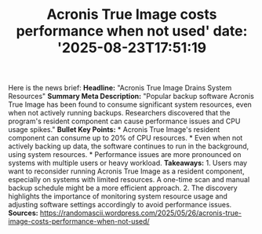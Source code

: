 ﻿---
title: "Acronis True Image costs performance when not used'
date: '2025-08-23T17:51:19"
category: "Markets"
summary: ""
slug: "acronis true image costs performance when not used"
source_urls:
  - "https://randomascii.wordpress.com/2025/05/26/acronis-true-image-costs-performance-when-not-used/"
seo:
  title: "Acronis True Image costs performance when not used | Hash n Hedge'
  description: '"
  keywords: ["news", "markets", "brief"]
---
Here is the news brief:  **Headline:** "Acronis True Image Drains System Resources"  **Summary Meta Description:** "Popular backup software Acronis True Image has been found to consume significant system resources, even when not actively running backups. Researchers discovered that the program's resident component can cause performance issues and CPU usage spikes."  **Bullet Key Points:**  * Acronis True Image's resident component can consume up to 20% of CPU resources. * Even when not actively backing up data, the software continues to run in the background, using system resources. * Performance issues are more pronounced on systems with multiple users or heavy workload.  **Takeaways:**  1. Users may want to reconsider running Acronis True Image as a resident component, especially on systems with limited resources. A one-time scan and manual backup schedule might be a more efficient approach. 2. The discovery highlights the importance of monitoring system resource usage and adjusting software settings accordingly to avoid performance issues.  **Sources:**  https://randomascii.wordpress.com/2025/05/26/acronis-true-image-costs-performance-when-not-used/ 
